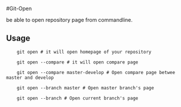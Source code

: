 #Git-Open

be able to open repository page from commandline.

## Usage


```
    git open # it will open homepage of your repository

    git open --compare # it will open compare page

    git open --compare master-develop # Open compare page betwee master and develop

    git open --branch master # Open master branch's page

    git open --branch # Open current branch's page

```

